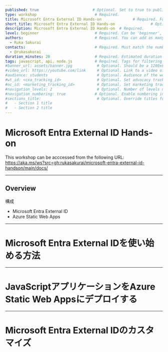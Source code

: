 ```yaml
---
published: true                        # Optional. Set to true to publish the workshop (default: false)
type: workshop                          # Required.
title: Microsoft Entra External ID Hands-on              # Required. Full title of the workshop
short_title: Microsoft Entra External ID Hands-on                # Optional. Short title displayed in the header
description: Microsoft Entra External ID Hands-on  # Required.
level: beginner                         # Required. Can be 'beginner', 'intermediate' or 'advanced'
authors:                                # Required. You can add as many authors as needed      
  - Ruka Sakurai
contacts:                               # Required. Must match the number of authors
  - @rukasakurai
duration_minutes: 20                    # Required. Estimated duration in minutes
tags: javascript, api, node.js          # Required. Tags for filtering and searching
#banner_url: assets/banner.jpg           # Optional. Should be a 1280x640px image
#video_url: https://youtube.com/link     # Optional. Link to a video of the workshop
#audience: students                      # Optional. Audience of the workshop (students, pro devs, etc.)
#wt_id: <cxa_tracking_id>                # Optional. Set advocacy tracking code for supported links
#oc_id: <marketing_tracking_id>          # Optional. Set marketing tracking code for supported links
#navigation_levels: 2                    # Optional. Number of levels displayed in the side menu (default: 2)
#navigation_numbering: true             # Optional. Enable numbering in the side menu (default: true)
#sections_title:                         # Optional. Override titles for each section to be displayed in the side bar
#   - Section 1 title
#   - Section 2 title
---
```


# Microsoft Entra External ID Hands-on

This workshop can be acccessed from the following URL: https://aka.ms/ws?src=gh:rukasakurai/microsoft-entra-external-id-handson/main/docs/

---

## Overview
構成
- Microsoft Entra External ID
- Azure Static Web Apps

---

# Microsoft Entra External IDを使い始める方法

---

# JavaScriptアプリケーションをAzure Static Web Appsにデプロイする

---

# Microsoft Entra External IDのカスタマイズ
